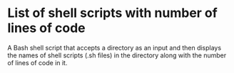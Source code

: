 # List of shell scripts with number of lines of code

A Bash shell script that accepts a directory as an input and then displays the names of shell scripts (.sh files) in the directory along with the number of lines of code in it.

